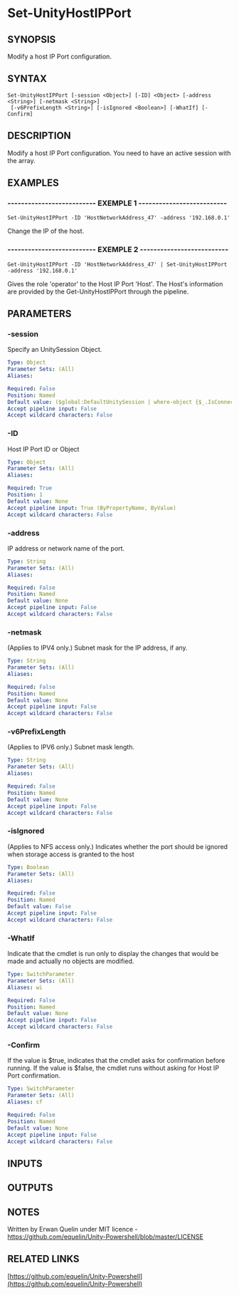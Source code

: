 # Set-UnityHostIPPort

## SYNOPSIS
Modify a host IP Port configuration.

## SYNTAX

```
Set-UnityHostIPPort [-session <Object>] [-ID] <Object> [-address <String>] [-netmask <String>]
 [-v6PrefixLength <String>] [-isIgnored <Boolean>] [-WhatIf] [-Confirm]
```

## DESCRIPTION
Modify a host IP Port configuration. 
You need to have an active session with the array.

## EXAMPLES

### -------------------------- EXEMPLE 1 --------------------------
```
Set-UnityHostIPPort -ID 'HostNetworkAddress_47' -address '192.168.0.1'
```

Change the IP of the host.

### -------------------------- EXEMPLE 2 --------------------------
```
Get-UnityHostIPPort -ID 'HostNetworkAddress_47' | Set-UnityHostIPPort -address '192.168.0.1'
```

Gives the role 'operator' to the Host IP Port 'Host'.
The Host's information are provided by the Get-UnityHostIPPort through the pipeline.

## PARAMETERS

### -session
Specify an UnitySession Object.

```yaml
Type: Object
Parameter Sets: (All)
Aliases: 

Required: False
Position: Named
Default value: ($global:DefaultUnitySession | where-object {$_.IsConnected -eq $true})
Accept pipeline input: False
Accept wildcard characters: False
```

### -ID
Host IP Port ID or Object

```yaml
Type: Object
Parameter Sets: (All)
Aliases: 

Required: True
Position: 1
Default value: None
Accept pipeline input: True (ByPropertyName, ByValue)
Accept wildcard characters: False
```

### -address
IP address or network name of the port.

```yaml
Type: String
Parameter Sets: (All)
Aliases: 

Required: False
Position: Named
Default value: None
Accept pipeline input: False
Accept wildcard characters: False
```

### -netmask
(Applies to IPV4 only.) Subnet mask for the IP address, if any.

```yaml
Type: String
Parameter Sets: (All)
Aliases: 

Required: False
Position: Named
Default value: None
Accept pipeline input: False
Accept wildcard characters: False
```

### -v6PrefixLength
(Applies to IPV6 only.) Subnet mask length.

```yaml
Type: String
Parameter Sets: (All)
Aliases: 

Required: False
Position: Named
Default value: None
Accept pipeline input: False
Accept wildcard characters: False
```

### -isIgnored
(Applies to NFS access only.) Indicates whether the port should be ignored when storage access is granted to the host

```yaml
Type: Boolean
Parameter Sets: (All)
Aliases: 

Required: False
Position: Named
Default value: False
Accept pipeline input: False
Accept wildcard characters: False
```

### -WhatIf
Indicate that the cmdlet is run only to display the changes that would be made and actually no objects are modified.

```yaml
Type: SwitchParameter
Parameter Sets: (All)
Aliases: wi

Required: False
Position: Named
Default value: None
Accept pipeline input: False
Accept wildcard characters: False
```

### -Confirm
If the value is $true, indicates that the cmdlet asks for confirmation before running. 
If the value is $false, the cmdlet runs without asking for Host IP Port confirmation.

```yaml
Type: SwitchParameter
Parameter Sets: (All)
Aliases: cf

Required: False
Position: Named
Default value: None
Accept pipeline input: False
Accept wildcard characters: False
```

## INPUTS

## OUTPUTS

## NOTES
Written by Erwan Quelin under MIT licence - https://github.com/equelin/Unity-Powershell/blob/master/LICENSE

## RELATED LINKS

[https://github.com/equelin/Unity-Powershell](https://github.com/equelin/Unity-Powershell)

